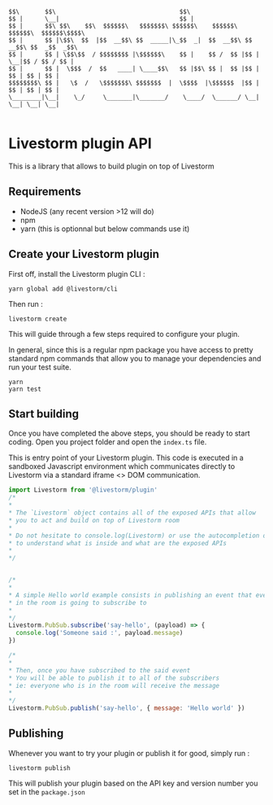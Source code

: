 ```
$$\       $$\                                  $$\                                       
$$ |      \__|                                 $$ |                                      
$$ |      $$\ $$\    $$\  $$$$$$\   $$$$$$$\ $$$$$$\    $$$$$$\   $$$$$$\  $$$$$$\$$$$\  
$$ |      $$ |\$$\  $$  |$$  __$$\ $$  _____|\_$$  _|  $$  __$$\ $$  __$$\ $$  _$$  _$$\ 
$$ |      $$ | \$$\$$  / $$$$$$$$ |\$$$$$$\    $$ |    $$ /  $$ |$$ |  \__|$$ / $$ / $$ |
$$ |      $$ |  \$$$  /  $$   ____| \____$$\   $$ |$$\ $$ |  $$ |$$ |      $$ | $$ | $$ |
$$$$$$$$\ $$ |   \$  /   \$$$$$$$\ $$$$$$$  |  \$$$$  |\$$$$$$  |$$ |      $$ | $$ | $$ |
\________|\__|    \_/     \_______|\_______/    \____/  \______/ \__|      \__| \__| \__|
                                                                                         
```

# Livestorm plugin API

This is a library that allows to build plugin on top of Livestorm

## Requirements

- NodeJS (any recent version >12 will do)
- npm
- yarn (this is optionnal but below commands use it)

## Create your Livestorm plugin

First off, install the Livestorm plugin CLI : 

```
yarn global add @livestorm/cli
``` 

Then run :
```
livestorm create
```

This will guide through a few steps required to configure your plugin.

In general, since this is a regular npm package you have access to pretty standard npm commands that allow you to manage your dependencies and run your test suite.

```
yarn
yarn test
```

## Start building

Once you have completed the above steps, you should be ready to start coding. 
Open you project folder and open the `index.ts` file.

This is entry point of your Livestorm plugin. This code is executed in a sandboxed Javascript environment which communicates directly to Livestorm via a standard iframe <> DOM communication.

```javascript
import Livestorm from '@livestorm/plugin'
/*
*
* The `Livestorm` object contains all of the exposed APIs that allow 
* you to act and build on top of Livestorm room
*
* Do not hesitate to console.log(Livestorm) or use the autocompletion of your editor 
* to understand what is inside and what are the exposed APIs
*
*/


/*
*
* A simple Hello world example consists in publishing an event that everyone
* in the room is going to subscribe to
*
*/
Livestorm.PubSub.subscribe('say-hello', (payload) => {
  console.log('Someone said :', payload.message) 
})

/*
*
* Then, once you have subscribed to the said event
* You will be able to publish it to all of the subscribers
* ie: everyone who is in the room will receive the message
*
*/
Livestorm.PubSub.publish('say-hello', { message: 'Hello world' })


```

## Publishing

Whenever you want to try your plugin or publish it for good, simply run : 
```
livestorm publish
```

This will publish your plugin based on the API key and version number you set in the `package.json`

